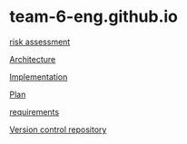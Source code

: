 # team-6-eng.github.io

<a href="https://docs.google.com/document/d/1uSEUkTx7TwjhC9__4GRph_KiIIABtbI6sEMNmyF-NJw/edit?usp=sharing">risk assessment</a>

<a href="https://docs.google.com/document/d/1bZVPHokvEOHiyHhP0aKFZpqKdLopFgCRzoTackHuUzQ/edit?usp=sharing">Architecture</a>

<a href="https://docs.google.com/document/d/1oThx34QZ7k7ykyu3dpDQm_c8Oz8JjbUf8P1NA73_sao/edit?usp=sharing">Implementation  </a>

<a href="https://docs.google.com/document/d/1UE9rLKW1BYWGNhiBdfwcW9eboLEKlev7v0U4jK-RM5k/edit?usp=sharing">Plan  </a>

<a href="https://docs.google.com/document/d/1J2HJH6q8h4ShFtYeZ115hOiWoiFYaPxJlq8AicnCf-A/edit?usp=sharing">requirements  </a>

<a href="https://github.com/Team-6-ENG/Escape_Uni"> Version control repository  </a>


